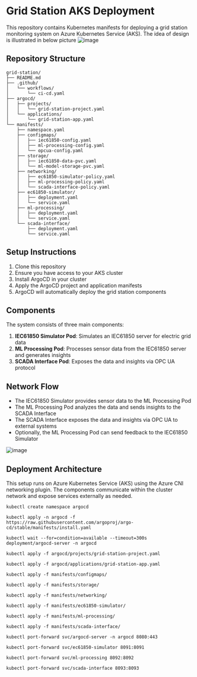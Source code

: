 # Grid Station AKS Deployment

This repository contains Kubernetes manifests for deploying a grid station monitoring system on Azure Kubernetes Service (AKS). The idea of design is illustrated in below picture
![image](https://github.com/user-attachments/assets/7db9d176-5117-49f0-b77e-436afcddfc16)


## Repository Structure

```
grid-station/
├── README.md
├── .github/
│   └── workflows/
│       └── ci-cd.yaml
├── argocd/
│   ├── projects/
│   │   └── grid-station-project.yaml
│   └── applications/
│       └── grid-station-app.yaml
└── manifests/
    ├── namespace.yaml
    ├── configmaps/
    │   ├── iec61850-config.yaml
    │   ├── ml-processing-config.yaml
    │   └── opcua-config.yaml
    ├── storage/
    │   ├── iec61850-data-pvc.yaml
    │   └── ml-model-storage-pvc.yaml
    ├── networking/
    │   ├── ec61850-simulator-policy.yaml
    │   ├── ml-processing-policy.yaml
    │   └── scada-interface-policy.yaml
    ├── ec61850-simulator/
    │   ├── deployment.yaml
    │   └── service.yaml
    ├── ml-processing/
    │   ├── deployment.yaml
    │   └── service.yaml
    └── scada-interface/
        ├── deployment.yaml
        └── service.yaml
```

## Setup Instructions

1. Clone this repository
2. Ensure you have access to your AKS cluster
3. Install ArgoCD in your cluster
4. Apply the ArgoCD project and application manifests
5. ArgoCD will automatically deploy the grid station components

## Components

The system consists of three main components:

1. **IEC61850 Simulator Pod**: Simulates an IEC61850 server for electric grid data
2. **ML Processing Pod**: Processes sensor data from the IEC61850 server and generates insights
3. **SCADA Interface Pod**: Exposes the data and insights via OPC UA protocol

## Network Flow

- The IEC61850 Simulator provides sensor data to the ML Processing Pod
- The ML Processing Pod analyzes the data and sends insights to the SCADA Interface
- The SCADA Interface exposes the data and insights via OPC UA to external systems
- Optionally, the ML Processing Pod can send feedback to the IEC61850 Simulator

![image](https://github.com/user-attachments/assets/beda5964-3356-45f6-9029-13b7d5b01416)

## Deployment Architecture

This setup runs on Azure Kubernetes Service (AKS) using the Azure CNI networking plugin. The components communicate within the cluster network and expose services externally as needed.

```
kubectl create namespace argocd

kubectl apply -n argocd -f https://raw.githubusercontent.com/argoproj/argo-cd/stable/manifests/install.yaml

kubectl wait --for=condition=available --timeout=300s deployment/argocd-server -n argocd

kubectl apply -f argocd/projects/grid-station-project.yaml

kubectl apply -f argocd/applications/grid-station-app.yaml

kubectl apply -f manifests/configmaps/

kubectl apply -f manifests/storage/

kubectl apply -f manifests/networking/

kubectl apply -f manifests/ec61850-simulator/

kubectl apply -f manifests/ml-processing/

kubectl apply -f manifests/scada-interface/

kubectl port-forward svc/argocd-server -n argocd 8080:443

kubectl port-forward svc/ec61850-simulator 8091:8091

kubectl port-forward svc/ml-processing 8092:8092

kubectl port-forward svc/scada-interface 8093:8093



